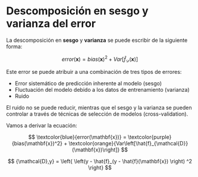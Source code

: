 # Descomposición en sesgo y varianza del error

La descomposición en __sesgo__ y __varianza__ se puede escribir de la siguiente forma:

$$
error(\mathbf{x}) = bias(\mathbf{x})^2 + Var\left[\hat{f}_{\mathcal{D}}(\mathbf{x})\right]
$$

Este error se puede atribuir a una combinación de tres tipos de errores:

- Error sistemático de predicción inherente al modelo (sesgo)
- Fluctuación del modelo debido a los datos de entrenamiento (varianza)
- Ruido

El ruido no se puede reducir, mientras que el sesgo y la varianza se pueden controlar a través de técnicas de selección de modelos (cross-validation).

Vamos a derivar la ecuación:

$$
\textcolor{blue}{error(\mathbf{x})} = \textcolor{purple}{bias(\mathbf{x})^2} + \textcolor{orange}{Var\left[\hat{f}_{\mathcal{D}}(\mathbf{x})\right]}
$$

$$
{\mathcal{D},y} = \left{ \left(y - \hat{f}_(y - \hat{f}(\mathbf{x}) \right) ^2 \right}
$$
  
